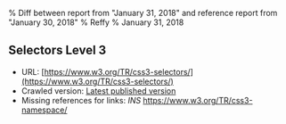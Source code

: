 % Diff between report from "January 31, 2018" and reference report from "January 30, 2018"
% Reffy
% January 31, 2018

## Selectors Level 3

- URL: [https://www.w3.org/TR/css3-selectors/](https://www.w3.org/TR/css3-selectors/)
- Crawled version: [Latest published version](https://www.w3.org/TR/2018/CR-selectors-3-20180130/)
- Missing references for links: *INS* https://www.w3.org/TR/css3-namespace/


